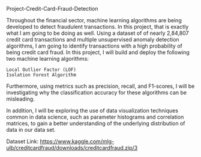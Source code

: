 Project-Credit-Card-Fraud-Detection

Throughout the financial sector, machine learning algorithms are being developed to detect fraudulent transactions. In this project, that is exactly what I am going to be doing as well. Using a dataset of of nearly 2,84,807 credit card transactions and multiple unsupervised anomaly detection algorithms, I am going to identify transactions with a high probability of being credit card fraud. In this project, I will build and deploy the following two machine learning algorithms:

    Local Outlier Factor (LOF)
    Isolation Forest Algorithm

Furthermore, using metrics such as precision, recall, and F1-scores, I will be investigating why the classification accuracy for these algorithms can be misleading.

In addition, I will be exploring the use of data visualization techniques common in data science, such as parameter histograms and correlation matrices, to gain a better understanding of the underlying distribution of data in our data set.



Dataset Link: https://www.kaggle.com/mlg-ulb/creditcardfraud/downloads/creditcardfraud.zip/3
